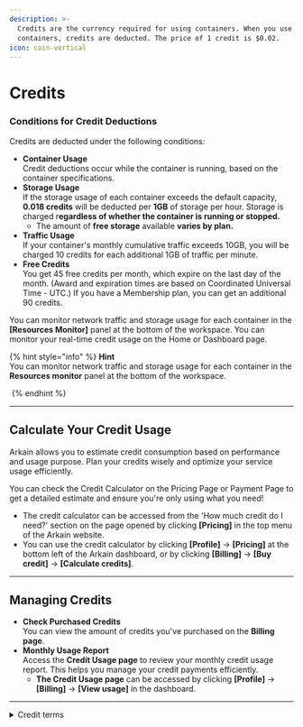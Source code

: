 ```yaml
---
description: >-
  Credits are the currency required for using containers. When you use
  containers, credits are deducted. The price of 1 credit is $0.02.
icon: coin-vertical
---
```


# Credits

### **Conditions for Credit Deductions**

Credits are deducted under the following conditions:

* **Container Usage**\
  Credit deductions occur while the container is running, based on the container specifications.
* **Storage Usage**\
  If the storage usage of each container exceeds the default capacity, **0.018 credits** will be deducted per **1GB** of storage per hour. Storage is charged r**egardless of whether the container is running or stopped.**&#x20;
  * The amount of **free storage** available **varies by plan.**
* **Traffic Usage**\
  If your container's monthly cumulative traffic exceeds 10GB, you will be charged 10 credits for each additional 1GB of traffic per minute.&#x20;
* **Free Credits**\
  You get 45 free credits per month, which expire on the last day of the month. (Award and expiration times are based on Coordinated Universal Time - UTC.) If you have a Membership plan, you can get an additional 90 credits.

You can monitor network traffic and storage usage for each container in the **\[Resources Monitor]** panel at the bottom of the workspace. You can monitor your real-time credit usage on the Home or Dashboard page.

{% hint style="info" %}
**Hint**\
You can monitor network traffic and storage usage for each container in the **Resources monitor** panel at the bottom of the workspace.

<img src="../../.gitbook/assets/스크린샷 2025-02-24 오후 1.07.38.png" alt="" data-size="original">
{% endhint %}

***

## **Calculate Your Credit Usage**

Arkain allows you to estimate credit consumption based on performance and usage purpose. Plan your credits wisely and optimize your service usage efficiently.&#x20;

You can check the Credit Calculator on the Pricing Page or Payment Page to get a detailed estimate and ensure you're only using what you need!&#x20;

* The credit calculator can be accessed from the 'How much credit do I need?' section on the page opened by clicking **\[Pricing]** in the top menu of the Arkain website.
* You can use the credit calculator by clicking **\[Profile]** → **\[Pricing]** at the bottom left of the Arkain dashboard, or by clicking **\[Billing]** → **\[Buy credit]** → **\[Calculate credits]**.

***

## Managing Credits

* **Check Purchased Credits**\
  You can view the amount of credits you've purchased on the **Billing page**.&#x20;
* **Monthly Usage Report**\
  Access the **Credit Usage page** to review your monthly credit usage report. This helps you manage your credit payments efficiently.&#x20;
  * **The Credit Usage page** can be accessed by clicking **\[Profile]** → **\[Billing]** → **\[View usage]** in the dashboard.

***

<details>

<summary>Credit terms</summary>



* This policy constitutes part of the[ Arkain](https://accounts.goorm.io/terms) Terms of Service, and any matters not specified in this policy shall be governed by the terms and conditions of the Arkain Terms of Service.

- By paying for Arkain credits, you are deemed to have agreed to the paid service agreement.

* Members may withdraw their subscription within 7 days from the date of subscription. However, if the contents of the contract are different from the contents displayed or advertised by the company or if the contents of the contract are different from the contents of the contract, the subscription may be withdrawn within 1 month from the date of subscription or within 14 days from the date on which the fact was known or could have been known.

- Arkain may provide credits to members based on promotions or members’ activity history, and the conditions and details of credit provision will be announced separately through Arkain.

* If a member’s service is restricted or the member withdraws due to the member’s fault, the remaining credits will be forfeited and the member cannot claim repayment or compensation for the forfeited credits. However, if the member’s service restriction is lifted, the credits will not be forfeited.

- Arkain may change the price of credits at any time and will not compensate members for any loss caused by the changed price.

</details>
